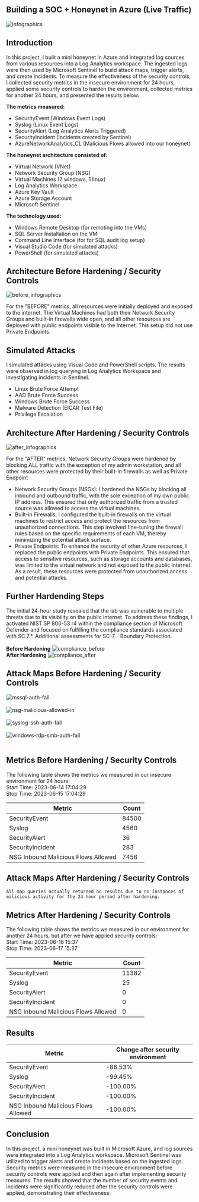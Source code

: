 ## Building a SOC + Honeynet in Azure (Live Traffic)
![infographics](https://github.com/spencermoy/azure-soc-honeynet/assets/137566643/e6d83660-73ad-487f-8356-74e012b705a5)

## Introduction

In this project, I built a mini honeynet in Azure and integrated log sources from various resources into a Log Analytics workspace. The ingested logs were then used by Microsoft Sentinel to build attack maps, trigger alerts, and create incidents. To measure the effectiveness of the security controls, I collected security metrics in the insecure environment for 24 hours, applied some security controls to harden the environment, collected metrics for another 24 hours, and presented the results below.
 

<b>The metrics measured:</b>
- SecurityEvent (Windows Event Logs)
- Syslog (Linux Event Logs)
- SecurityAlert (Log Analytics Alerts Triggered)
- SecurityIncident (Incidents created by Sentinel)
- AzureNetworkAnalytics_CL (Malicious Flows allowed into our honeynet)

<b>The honeynet architecture consisted of:</b>
- Virtual Network (VNet)
- Network Security Group (NSG)
- Virtual Machines (2 windows, 1 linux)
- Log Analytics Workspace
- Azure Key Vault
- Azure Storage Account
- Microsoft Sentinel

<b>The technology used:</b>
-	Windows Remote Desktop (for remoting into the VMs)
-	SQL Server Installation on the VM 
- Command Line Interface (for for SQL audit log setup)
-	Visual Studio Code (for simulated attacks)
-	PowerShell (for simulated attacks)


## Architecture Before Hardening / Security Controls
![before_infographics](https://github.com/spencermoy/azure-soc-honeynet/assets/137566643/9b88b108-b3b6-4d84-ac24-2273d217b51c)

For the "BEFORE" metrics, all resources were initially deployed and exposed to the internet. The Virtual Machines had both their Network Security Groups and built-in firewalls wide open, and all other resources are deployed with public endpoints visible to the Internet. This setup did not use Private Endpoints.

## Simulated Attacks
I simulated attacks using Visual Code and PowerShell scripts. The results were observed in log querying in Log Analytics Workspace and investigating incidents in Sentinel.
-	Linux Brute Force Attempt
-	AAD Brute Force Success
-	Windows Brute Force Success
-	Malware Detection (EICAR Test File)
-	Privilege Escalation


## Architecture After Hardening / Security Controls
![after_infographics](https://github.com/spencermoy/azure-soc-honeynet/assets/137566643/7c0f5e44-8330-4a8f-959d-b9aa57288e10)

For the "AFTER" metrics, Network Security Groups were hardened by blocking ALL traffic with the exception of my admin workstation, and all other resources were protected by their built-in firewalls as well as Private Endpoint
-	Network Security Groups (NSGs): I hardened the NSGs by blocking all inbound and outbound traffic, with the sole exception of my own public IP address. This ensured that only authorized traffic from a trusted source was allowed to access the virtual machines.
-	Built-in Firewalls: I configured the built-in firewalls on the virtual machines to restrict access and protect the resources from unauthorized connections. This step involved fine-tuning the firewall rules based on the specific requirements of each VM, thereby minimizing the potential attack surface.
-	Private Endpoints: To enhance the security of other Azure resources, I replaced the public endpoints with Private Endpoints. This ensured that access to sensitive resources, such as storage accounts and databases, was limited to the virtual network and not exposed to the public internet. As a result, these resources were protected from unauthorized access and potential attacks.

## Further Hardending Steps
The initial 24-hour study revealed that the lab was vulnerable to multiple threats due to its visibility on the public internet. To address these findings, I activated NIST SP 800-53 r4 within the compliance section of Microsoft Defender and focused on fulfilling the compliance standards associated with SC.7.*. Additional assessments for SC-7 - Boundary Protection.<br><br>
<b>Before Hardening</b>
![compliance_before](https://github.com/spencermoy/azure-soc-honeynet/assets/137566643/83fd9d84-4cdd-4131-8420-026ba9d1f485)
<br>
<b>After Hardening</b>
![compliance_after](https://github.com/spencermoy/azure-soc-honeynet/assets/137566643/e6b0b94b-3dad-4bbe-9bf5-5985500a503c)

## Attack Maps Before Hardening / Security Controls
![mssql-auth-fail](https://github.com/spencermoy/azure-soc-honeynet/assets/137566643/e9a0b8dd-65aa-49e2-bd94-b57b976a71a1)<br><br>
![nsg-malicious-allowed-in](https://github.com/spencermoy/azure-soc-honeynet/assets/137566643/1e11f511-af05-44dd-bd8c-beeef61528fd)<br><br>
![syslog-ssh-auth-fail](https://github.com/spencermoy/azure-soc-honeynet/assets/137566643/bcdea77a-bb67-4d5e-b43a-e881676c027d)<br><br>
![windows-rdp-smb-auth-fail](https://github.com/spencermoy/azure-soc-honeynet/assets/137566643/aaba341d-6360-4da2-8695-224ea1d43755)<br><br>

## Metrics Before Hardening / Security Controls

The following table shows the metrics we measured in our insecure environment for 24 hours:<br>
Start Time: 2023-06-14 17:04:29<br>
Stop Time: 2023-06-15 17:04:29<br>

| Metric                   | Count
| ------------------------ | -----
| SecurityEvent            | 84500
| Syslog                   | 4560
| SecurityAlert            | 36
| SecurityIncident         | 283
| NSG Inbound Malicious Flows Allowed | 7456

## Attack Maps After Hardening / Security Controls

```All map queries actually returned no results due to no instances of malicious activity for the 24 hour period after hardening.```

## Metrics After Hardening / Security Controls

The following table shows the metrics we measured in our environment for another 24 hours, but after we have applied security controls:<br>
Start Time: 2023-06-16 15:37<br>
Stop Time:	2023-06-17 15:37<br>

| Metric                   | Count
| ------------------------ | -----
| SecurityEvent            | 11382
| Syslog                   | 25
| SecurityAlert            | 0
| SecurityIncident         | 0
| NSG Inbound Malicious Flows Allowed | 0

## Results

| Metric                   | Change after security environment
| ------------------------ | -----
| SecurityEvent            | -86.53%
| Syslog                   | -99.45%
| SecurityAlert            | -100.00%
| SecurityIncident         | -100.00%
| NSG Inbound Malicious Flows Allowed | -100.00%

## Conclusion

In this project, a mini honeynet was built in Microsoft Azure, and log sources were integrated into a Log Analytics workspace. Microsoft Sentinel was utilized to trigger alerts and create incidents based on the ingested logs. Security metrics were measured in the insecure environment before security controls were applied and then again after implementing security measures. The results showed that the number of security events and incidents were significantly reduced after the security controls were applied, demonstrating their effectiveness. 


